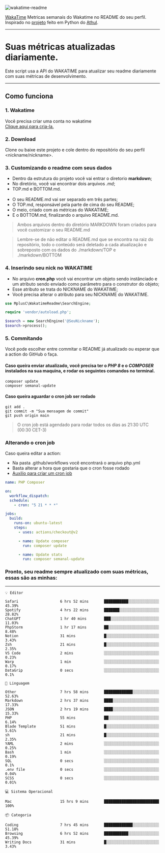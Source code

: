 ![wakatime-readme](https://socialify.git.ci/bymatheus/wakatime-readme/image?description=1&descriptionEditable=M%C3%A9tricas%20semanais%20do%20Wakatime%20no%20seu%20README%20de%20perfil.&font=KoHo&forks=1&language=1&owner=1&pattern=Signal&stargazers=1&theme=Dark)

[WakaTime](https://wakatime.com) Metricas semanais do Wakatime no README do seu perfil. <br>
Inspirado no [projeto](https://github.com/athul/waka-readme) feito em Python do [Athul](https://github.com/athul).
___

# Suas métricas atualizadas diariamente.
Este script usa a API do WAKATIME para atualizar seu readme diariamente com suas métricas de desenvolvimento.

___

## Como funciona

### 1. Wakatime
Você precisa criar uma conta no wakatime <br>
[Clique aqui para cria-la.](https://wakatime.com) 

### 2. Download
Clone ou baixe este projeto e cole dentro do repositório do seu perfil <nickname/nickname>.

### 3. Customizando o readme com seus dados
- Dentro da estrutura do projeto você vai entrar o diretorio **markdown**;  
- No diretório, você vai encontrar dois arquivos *.md*;
- TOP.md e BOTTOM.md.
<br><br>
- O seu README.md vai ser separado em três partes; 
- O TOP.md, responsável pela parte de cima do seu README;
- O meio, criado com as métricas do WAKATIME;
- E o BOTTOM.md, finalizando o arquivo README.md.<br>

> Ambos arquivos dentro do diretório MARKDOWN foram criados para você customizar o seu README.md

> Lembre-se de não editar o README.md que se encontra na raiz do repositório, todo o conteúdo será deletado a cada atualização e sobreposto com os dados do ./markdown/TOP e ./markdown/BOTTOM

### 4. Inserindo seu nick no WAKATIME
- No arquivo **cron.php** você vai encontrar um objeto sendo instânciado e um atributo sendo enviado como parâmetro para o construtor do objeto;
- Esse atributo se trata do NICKNAME do WAKATIME;
- Você precisa alterar o atributo para seu NICKNAME do WAKATIME.

```php
use MplusC\WakatimeReadme\SearchEngine;

require 'vendor/autoload.php';

$search = new SearchEngine('@SeuNickname');
$search->process();
```

### 5. Commitando
Você pode escolher entre commitar o README já atualizado ou esperar que a action do GitHub o faça. <br>

#### Caso queira enviar atualizado, você precisa ter o *PHP 8* e o *COMPOSER* instalados na sua maquina, e rodar os seguintes comandos no terminal.
```composer
composer update
composer semanal-update 
```

#### Caso queira aguardar o cron job ser rodado 
```git 
git add .
git commit -m "Sua mensagem de commit"
git push origin main
```

>O cron job está agendado para rodar todos os dias as 21:30 UTC (00:30 CET-3) 

### Alterando o cron job
Caso queira editar a action:

- Na pasta .github/workflows você encontrará o arquivo php.yml
- Basta alterar a hora que gostaria que o cron fosse rodado
- [Auxilio para criar um cron job](https://crontab.guru)

```yml
name: PHP Composer

on:
  workflow_dispatch:
  schedule:
    - cron: "5 21 * * *"

jobs:
  build:
    runs-on: ubuntu-latest
    steps:
      - uses: actions/checkout@v2

      - name: Update composer
        run: composer update

      - name: Update stats
        run: composer semanal-update
```

### Pronto, seu readme sempre atualizado com suas métricas, essas são as minhas:

___
```text
💡 Editor

Safari                   6 hrs 52 mins       ███████████░░░░░░░░░░░░░░     45.39%
Spotify                  4 hrs 22 mins       ███████░░░░░░░░░░░░░░░░░░     28.82%
ChatGPT                  1 hr 40 mins        ███░░░░░░░░░░░░░░░░░░░░░░     11.03%
PhpStorm                 1 hr 17 mins        ██░░░░░░░░░░░░░░░░░░░░░░░      8.48%
Notion                   31 mins             █░░░░░░░░░░░░░░░░░░░░░░░░      3.43%
Zsh                      21 mins             █░░░░░░░░░░░░░░░░░░░░░░░░      2.35%
VS Code                  2 mins              ░░░░░░░░░░░░░░░░░░░░░░░░░      0.23%
Warp                     1 min               ░░░░░░░░░░░░░░░░░░░░░░░░░      0.17%
DataGrip                 0 secs              ░░░░░░░░░░░░░░░░░░░░░░░░░       0.1%
```
```text
💬 Linguagem

Other                    7 hrs 58 mins       █████████████░░░░░░░░░░░░     52.63%
Markdown                 2 hrs 37 mins       ████░░░░░░░░░░░░░░░░░░░░░     17.33%
JSON                     2 hrs 19 mins       ████░░░░░░░░░░░░░░░░░░░░░     15.33%
PHP                      55 mins             ██░░░░░░░░░░░░░░░░░░░░░░░      6.14%
Blade Template           51 mins             █░░░░░░░░░░░░░░░░░░░░░░░░      5.61%
sh                       21 mins             █░░░░░░░░░░░░░░░░░░░░░░░░      2.35%
YAML                     2 mins              ░░░░░░░░░░░░░░░░░░░░░░░░░      0.25%
Bash                     1 min               ░░░░░░░░░░░░░░░░░░░░░░░░░      0.19%
SQL                      0 secs              ░░░░░░░░░░░░░░░░░░░░░░░░░       0.1%
.env file                0 secs              ░░░░░░░░░░░░░░░░░░░░░░░░░      0.04%
SCSS                     0 secs              ░░░░░░░░░░░░░░░░░░░░░░░░░      0.01%
```
```text
💻 Sistema Operacional

Mac                      15 hrs 9 mins       █████████████████████████       100%
```
```text
📦 Categoria

Coding                   7 hrs 45 mins       █████████████░░░░░░░░░░░░     51.18%
Browsing                 6 hrs 52 mins       ███████████░░░░░░░░░░░░░░     45.39%
Writing Docs             31 mins             █░░░░░░░░░░░░░░░░░░░░░░░░      3.43%
```

